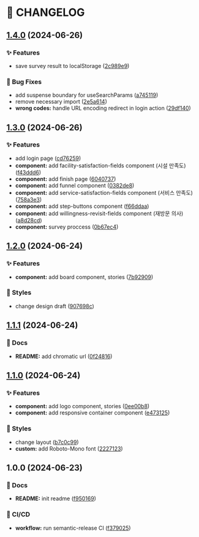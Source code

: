 # 🚦 CHANGELOG

## [1.4.0](https://github.com/hyunwlee-dev/survey-app/compare/v1.3.0...v1.4.0) (2024-06-26)

### ✨ Features

* save survey result to localStorage ([2c989e9](https://github.com/hyunwlee-dev/survey-app/commit/2c989e94791c5e1c037797c548ca274be079f08f))

### 🐛 Bug Fixes

* add suspense boundary for useSearchParams ([a745119](https://github.com/hyunwlee-dev/survey-app/commit/a7451194581d21c72f50add789ff5b67efd42d20))
* remove necessary import ([2e5a614](https://github.com/hyunwlee-dev/survey-app/commit/2e5a614186f536d997834a89c740b4b25a8cf739))
* **wrong codes:** handle URL encoding redirect in login action ([29df140](https://github.com/hyunwlee-dev/survey-app/commit/29df140c3516ca4039cb6e29fa8de20491d7ba3c))

## [1.3.0](https://github.com/hyunwlee-dev/survey-app/compare/v1.2.0...v1.3.0) (2024-06-26)

### ✨ Features

* add login page ([cd76259](https://github.com/hyunwlee-dev/survey-app/commit/cd7625966958670b02d833905126fc09ddd38a17))
* **component:** add facility-satisfaction-fields component (시설 만족도) ([f43ddd6](https://github.com/hyunwlee-dev/survey-app/commit/f43ddd63f4d8284f913d30798aea60df25a9e13c))
* **component:** add finish page ([6040737](https://github.com/hyunwlee-dev/survey-app/commit/6040737a0ba7c00f6d710dc1192c0eb6c95b96df))
* **component:** add funnel component ([0382de8](https://github.com/hyunwlee-dev/survey-app/commit/0382de86756a46840186a5856ba4483ea84dbf49))
* **component:** add service-satisfaction-fields component (서비스 만족도) ([758a3e3](https://github.com/hyunwlee-dev/survey-app/commit/758a3e366bfdd0d299f8fc30e6f53ffdeba7af05))
* **component:** add step-buttons component ([f66ddaa](https://github.com/hyunwlee-dev/survey-app/commit/f66ddaac3286600a3613b08f39af103384491a44))
* **component:** add willingness-revisit-fields component (재방문 의사) ([a8d28cd](https://github.com/hyunwlee-dev/survey-app/commit/a8d28cd1c0ce3a3dbd2216079895e2cf1f575ddd))
* **component:** survey proccess ([0b67ec4](https://github.com/hyunwlee-dev/survey-app/commit/0b67ec4162b90a66ad2296adadb36a65e36f9cfb))

## [1.2.0](https://github.com/hyunwlee-dev/survey-app/compare/v1.1.1...v1.2.0) (2024-06-24)

### ✨ Features

* **component:** add board component, stories ([7b92909](https://github.com/hyunwlee-dev/survey-app/commit/7b929099b2db49ec6120858cec3a582fd76b0efc))

### 💄 Styles

* change design draft ([907698c](https://github.com/hyunwlee-dev/survey-app/commit/907698ca4e494d1f6a302457f5f900902df6fa42))

## [1.1.1](https://github.com/hyunwlee-dev/survey-app/compare/v1.1.0...v1.1.1) (2024-06-24)

### 📝 Docs

* **README:** add chromatic url ([0f24816](https://github.com/hyunwlee-dev/survey-app/commit/0f248163010cf7bb21d3cdabd9ffee35c2487208))

## [1.1.0](https://github.com/hyunwlee-dev/survey-app/compare/v1.0.0...v1.1.0) (2024-06-24)

### ✨ Features

* **component:** add logo component, stories ([0ee00b8](https://github.com/hyunwlee-dev/survey-app/commit/0ee00b81b2a47cafa44b00e527221743ff8e796a))
* **component:** add responsive container component ([e473125](https://github.com/hyunwlee-dev/survey-app/commit/e473125b1b907e422b8bf52773080c5b234342dd))

### 💄 Styles

* change layout ([b7c0c99](https://github.com/hyunwlee-dev/survey-app/commit/b7c0c990c1187cdbb428e5728c7e28b79a7ddbd3))
* **custom:** add Roboto-Mono font ([2227123](https://github.com/hyunwlee-dev/survey-app/commit/22271236653b8fbc8eccebc3bedae85ce067f5d0))

## 1.0.0 (2024-06-23)

### 📝 Docs

* **README:** init readme ([f950169](https://github.com/hyunwlee-dev/survey-app/commit/f950169d8ece077051a23c48e79ea17415197875))

### 💫 CI/CD

* **workflow:** run semantic-release CI ([f379025](https://github.com/hyunwlee-dev/survey-app/commit/f379025661a97d003308d1a677ce600fd9d6ee7f))

